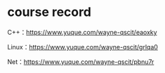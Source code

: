 # course record

C++：https://www.yuque.com/wayne-qscit/eaoxky

Linux：https://www.yuque.com/wayne-qscit/grlqa0

Net：https://www.yuque.com/wayne-qscit/pbnu7r